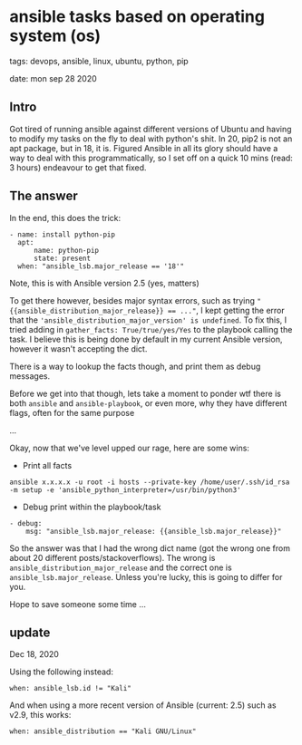 # ansible tasks based on operating system (os)

tags: devops, ansible, linux, ubuntu, python, pip

date: mon sep 28 2020

## Intro
Got tired of running ansible against different versions of Ubuntu and having to modify my tasks on the fly to deal with python's shit. In 20, pip2 is not an apt package, but in 18, it is. Figured Ansible in all its glory should have a way to deal with this programmatically, so I set off on a quick 10 mins (read: 3 hours) endeavour to get that fixed. 

## The answer

In the end, this does the trick:

```
- name: install python-pip
  apt:
      name: python-pip
      state: present
  when: "ansible_lsb.major_release == '18'"
```

Note, this is with Ansible version 2.5 (yes, matters)

To get there however, besides major syntax errors, such as trying `"{{ansible_distribution_major_release}} == ..."`, I kept getting the error that the `'ansible_distribution_major_version' is undefined`. To fix this, I tried adding in `gather_facts: True/true/yes/Yes` to the playbook calling the task. I believe this is being done by default in my current Ansible version, however it wasn't accepting the dict. 

There is a way to lookup the facts though, and print them as debug messages.

Before we get into that though, lets take a moment to ponder wtf there is both `ansible` and `ansible-playbook`, or even more, why they have different flags, often for the same purpose

...

Okay, now that we've level upped our rage, here are some wins:

- Print all facts

```
ansible x.x.x.x -u root -i hosts --private-key /home/user/.ssh/id_rsa -m setup -e 'ansible_python_interpreter=/usr/bin/python3'
```

- Debug print within the playbook/task

```
- debug:
    msg: "ansible_lsb.major_release: {{ansible_lsb.major_release}}"
```

So the answer was that I had the wrong dict name (got the wrong one from about 20 different posts/stackoverflows). The wrong is `ansible_distribution_major_release` and the correct one is `ansible_lsb.major_release`. Unless you're lucky, this is going to differ for you. 

Hope to save someone some time ...

## update

Dec 18, 2020

Using the following instead:

```
when: ansible_lsb.id != "Kali"
```

And when using a more recent version of Ansible (current: 2.5) such as v2.9, this works:

```
when: ansible_distribution == "Kali GNU/Linux"
```